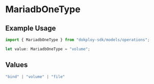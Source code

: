 # MariadbOneType

## Example Usage

```typescript
import { MariadbOneType } from "dokploy-sdk/models/operations";

let value: MariadbOneType = "volume";
```

## Values

```typescript
"bind" | "volume" | "file"
```